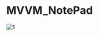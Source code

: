 # MVVM_NotePad

![1](https://user-images.githubusercontent.com/104681888/229199019-d26676ff-90cd-4b8e-a482-13fb9e16f44c.png)
